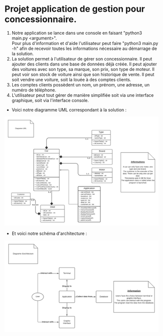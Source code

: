 # Projet application de gestion pour concessionnaire.

1. Notre application se lance dans une console en faisant "python3 main.py \<argument>".<br>
Pour plus d'information et d'aide l'utilisateur peut faire "python3 main.py -h" afin de recevoir 
toutes les informations nécessaire au démarrage de la solution.
2. La solution permet à l'utilisateur de gérer son concessionnaire. Il peut ajouter des clients dans une base
de données déjà créée. Il peut ajouter des voitures avec son type, sa marque, son prix, son type de moteur.
Il peut voir son stock de voiture ainsi que son historique de vente. Il peut soit vendre une voiture, soit
la louée à des comptes clients. 
3. Les comptes clients possèdent un nom, un prénom, une adresse, un numéro de téléphone.
4. L'utilisateur peut tout gérer de manière simplifiée soit via une interface graphique, soit via l'interface
console.

- Voici notre diagramme UML correspondant à la solution :

![](Main/img/UML.png)

- Et voici notre schéma d'architecture : 

![](Main/img/schema_architecture.png)


